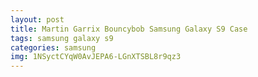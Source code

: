 ```yaml
---
layout: post
title: Martin Garrix Bouncybob Samsung Galaxy S9 Case
tags: samsung galaxy s9
categories: samsung
img: 1NSyctCYqW0AvJEPA6-LGnXTSBL8r9qz3
---
```

